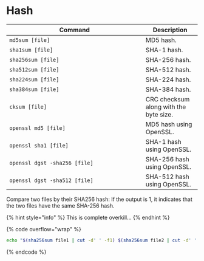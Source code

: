 # Hash

<table data-header-hidden><thead><tr><th width="343">Command</th><th>Description</th></tr></thead><tbody><tr><td><code>md5sum [file]</code></td><td>MD5 hash.</td></tr><tr><td><code>sha1sum [file]</code></td><td>SHA-1 hash.</td></tr><tr><td><code>sha256sum [file]</code></td><td>SHA-256 hash.</td></tr><tr><td><code>sha512sum [file]</code></td><td>SHA-512 hash.</td></tr><tr><td><code>sha224sum [file]</code></td><td>SHA-224 hash.</td></tr><tr><td><code>sha384sum [file]</code></td><td>SHA-384 hash.</td></tr><tr><td><code>cksum [file]</code></td><td>CRC checksum along with the byte size.</td></tr><tr><td><code>openssl md5 [file]</code></td><td>MD5 hash using OpenSSL.</td></tr><tr><td><code>openssl sha1 [file]</code></td><td>SHA-1 hash using OpenSSL.</td></tr><tr><td><code>openssl dgst -sha256 [file]</code></td><td>SHA-256 hash using OpenSSL.</td></tr><tr><td><code>openssl dgst -sha512 [file]</code></td><td>SHA-512 hash using OpenSSL.</td></tr></tbody></table>

Compare two files by their SHA256 hash: If the output is 1, it indicates that the two files have the same SHA-256 hash.

{% hint style="info" %}
This is complete overkill...
{% endhint %}

{% code overflow="wrap" %}
```bash
echo "$(sha256sum file1 | cut -d' ' -f1) $(sha256sum file2 | cut -d' ' -f1)" | tr ' ' '\n' | uniq | wc -l
```
{% endcode %}
